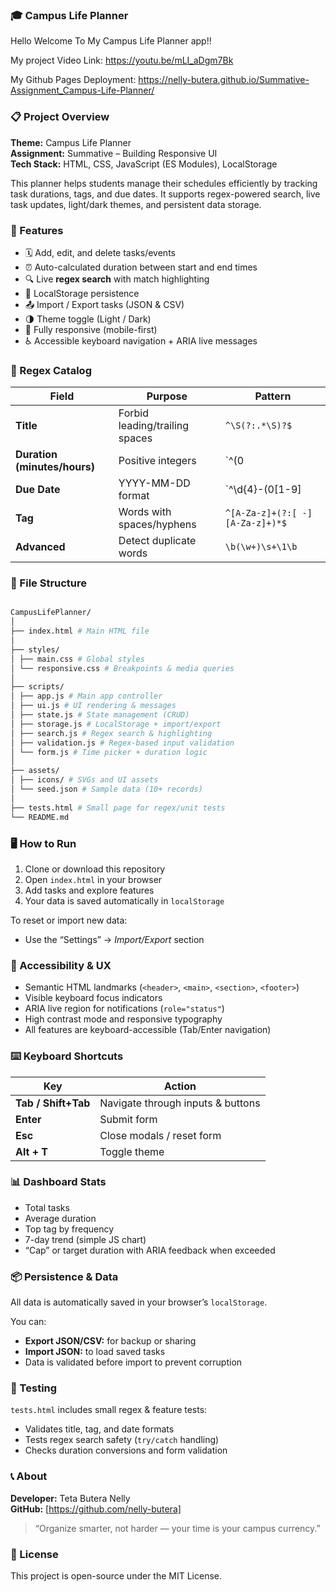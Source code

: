 ### 🎓 Campus Life Planner

Hello Welcome To My Campus Life Planner app!!

My project Video Link: https://youtu.be/mLI_aDgm7Bk

My Github Pages Deployment: https://nelly-butera.github.io/Summative-Assignment_Campus-Life-Planner/

### 📋 Project Overview

**Theme:** Campus Life Planner  
**Assignment:** Summative – Building Responsive UI  
**Tech Stack:** HTML, CSS, JavaScript (ES Modules), LocalStorage  

This planner helps students manage their schedules efficiently by tracking task durations, tags, and due dates. It supports regex-powered search, live task updates, light/dark themes, and persistent data storage.


### 🧩 Features

- 🗓️ Add, edit, and delete tasks/events  
- ⏰ Auto-calculated duration between start and end times  
- 🔍 Live **regex search** with match highlighting  
- 💾 LocalStorage persistence  
- 📤 Import / Export tasks (JSON & CSV)  
- 🌗 Theme toggle (Light / Dark)  
- 📱 Fully responsive (mobile-first)  
- ♿ Accessible keyboard navigation + ARIA live messages  


### 🧠 Regex Catalog

| Field | Purpose | Pattern |
|-------|----------|----------|
| **Title** | Forbid leading/trailing spaces | `^\S(?:.*\S)?$` |
| **Duration (minutes/hours)** | Positive integers | `^(0|[1-9]\d*)(\.\d{1,2})?$` |
| **Due Date** | YYYY-MM-DD format | `^\d{4}-(0[1-9]|1[0-2])-(0[1-9]|[12]\d|3[01])$` |
| **Tag** | Words with spaces/hyphens | `^[A-Za-z]+(?:[ -][A-Za-z]+)*$` |
| **Advanced** | Detect duplicate words | `\b(\w+)\s+\1\b` |


### 🧱 File Structure

```bash

CampusLifePlanner/
│
├── index.html # Main HTML file
│
├── styles/
│ ├── main.css # Global styles
│ └── responsive.css # Breakpoints & media queries
│
├── scripts/
│ ├── app.js # Main app controller
│ ├── ui.js # UI rendering & messages
│ ├── state.js # State management (CRUD)
│ ├── storage.js # LocalStorage + import/export
│ ├── search.js # Regex search & highlighting
│ ├── validation.js # Regex-based input validation
│ └── form.js # Time picker + duration logic
│
├── assets/
│ ├── icons/ # SVGs and UI assets
│ └── seed.json # Sample data (10+ records)
│
├── tests.html # Small page for regex/unit tests
└── README.md

```

### 🖥️ How to Run

1. Clone or download this repository  
2. Open `index.html` in your browser  
3. Add tasks and explore features  
4. Your data is saved automatically in `localStorage`  

To reset or import new data:
- Use the “Settings” → *Import/Export* section



### 🎯 Accessibility & UX

- Semantic HTML landmarks (`<header>`, `<main>`, `<section>`, `<footer>`)  
- Visible keyboard focus indicators  
- ARIA live region for notifications (`role="status"`)  
- High contrast mode and responsive typography  
- All features are keyboard-accessible (Tab/Enter navigation)  


### ⌨️ Keyboard Shortcuts

| Key | Action |
|-----|--------|
| **Tab / Shift+Tab** | Navigate through inputs & buttons |
| **Enter** | Submit form |
| **Esc** | Close modals / reset form |
| **Alt + T** | Toggle theme |



### 📊 Dashboard Stats

- Total tasks  
- Average duration  
- Top tag by frequency  
- 7-day trend (simple JS chart)  
- “Cap” or target duration with ARIA feedback when exceeded  



### 📦 Persistence & Data

All data is automatically saved in your browser’s `localStorage`.

You can:
- **Export JSON/CSV:** for backup or sharing  
- **Import JSON:** to load saved tasks  
- Data is validated before import to prevent corruption  


### 🧪 Testing

`tests.html` includes small regex & feature tests:
- Validates title, tag, and date formats  
- Tests regex search safety (`try/catch` handling)
- Checks duration conversions and form validation  



### 📞 About

**Developer:** Teta Butera Nelly   
**GitHub:** [https://github.com/nelly-butera]  

> “Organize smarter, not harder — your time is your campus currency.”


### 🧾 License

This project is open-source under the MIT License.